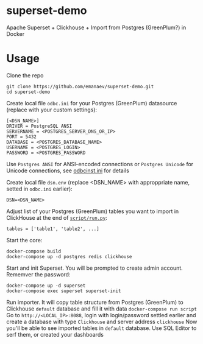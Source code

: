 # superset-demo
Apache Superset + Clickhouse + Import from Postgres (GreenPlum?) in Docker

# Usage
Clone the repo
```
git clone https://github.com/emanaev/superset-demo.git
cd superset-demo
```

Create local file `odbc.ini` for your Postgres (GreenPlum) datasource (replace <VARIABLES> with your custom settings):
```
[<DSN_NAME>]
DRIVER = PostgreSQL ANSI
SERVERNAME = <POSTGRES_SERVER_DNS_OR_IP>
PORT = 5432
DATABASE = <POSTGRES_DATABASE_NAME>
USERNAME = <POSTGRES_LOGIN>
PASSWORD = <POSTGRES_PASSWORD
```

Use `Postgres ANSI` for ANSI-encoded connections or `Postgres Unicode` for Unicode connections, see [odbcinst.ini](https://github.com/emanaev/superset-demo/blob/master/clickhouse/odbcinst.ini) for details

Create local file `dsn.env` (replace <DSN_NAME> with approppriate name, setted in `odbc.ini` earlier):
```
DSN=<DSN_NAME>
```
Adjust list of your Postgres (GreenPlum) tables you want to import in ClickHouse at the end of [`script/run.py`](https://github.com/emanaev/superset-demo/blob/master/script/run.py#L135):
```
tables = ['table1', 'table2', ...]
```
Start the core:
```
docker-compose build
docker-compose up -d postgres redis clickhouse
```
Start and init Superset. You will be prompted to create admin account. Rememver the password:
```
docker-compose up -d superset
docker-compose exec superset superset-init
```
Run importer. It will copy table structure from Postgres (GreenPlum) to Clickhouse `default` database and fill it with data
```docker-compose run script```
Go to `http://<LOCAL_IP>:8088`, login with login/password settled earlier and create a database with type `Clickhouse` and server address `clickhouse`
Now you'll be able to see imported tables in `default` database. Use SQL Editor to serf them, or created your dashboards
